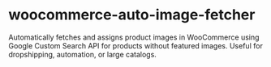 # woocommerce-auto-image-fetcher
Automatically fetches and assigns product images in WooCommerce using Google Custom Search API for products without featured images. Useful for dropshipping, automation, or large catalogs.
